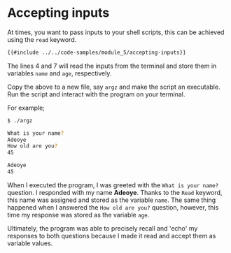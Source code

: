 # Accepting inputs

At times, you want to pass inputs to your shell scripts, this can be achieved
using the `read` keyword.

```sh
{{#include ../../code-samples/module_5/accepting-inputs}}
```

The lines <span class= "line-number"> 4 </span> and <span class= "line-number"> 7 </span> will read the inputs from the terminal and store them in variables `name` and `age`, respectively.

Copy the above to a new file, say `argz` and make the script an executable. Run the script and interact with the program on your terminal.

For example;

```sh
$ ./argz

What is your name?
Adeoye
How old are you?
45

Adeoye
45
```

When I executed the program, I was greeted with the `What is your name?` question. I responded with my name **Adeoye**. Thanks to the `Read` keyword, this name was assigned and stored as the variable `name`. The same thing happened when I answered the `How old are you?` question, however, this time my response was stored as the variable `age`.

Ultimately, the program was able to precisely recall and 'echo' my responses to both questions because I made it read and accept them as variable values.
